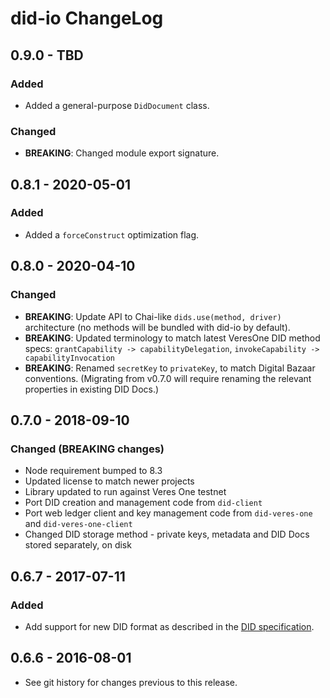# did-io ChangeLog

## 0.9.0 - TBD

### Added
- Added a general-purpose `DidDocument` class.

### Changed
- **BREAKING**: Changed module export signature.

## 0.8.1 - 2020-05-01

### Added
- Added a `forceConstruct` optimization flag.

## 0.8.0 - 2020-04-10

### Changed

- **BREAKING**: Update API to Chai-like `dids.use(method, driver)` architecture
  (no methods will be bundled with did-io by default).
- **BREAKING**: Updated terminology to match latest VeresOne DID method specs:
  `grantCapability -> capabilityDelegation`,
  `invokeCapability -> capabilityInvocation`
- **BREAKING**: Renamed `secretKey` to `privateKey`, to match Digital
  Bazaar conventions. (Migrating from v0.7.0 will require renaming the relevant properties in existing DID Docs.)

## 0.7.0 - 2018-09-10

### Changed (BREAKING changes)
- Node requirement bumped to 8.3
- Updated license to match newer projects
- Library updated to run against Veres One testnet
- Port DID creation and management code from `did-client`
- Port web ledger client and key management code from `did-veres-one` and
  `did-veres-one-client`
- Changed DID storage method - private keys, metadata and DID Docs stored
  separately, on disk

## 0.6.7 - 2017-07-11

### Added
- Add support for new DID format as described in the [DID specification].

## 0.6.6 - 2016-08-01

- See git history for changes previous to this release.

[DID specification]: https://opencreds.github.io/did-spec/#the-generic-did-scheme
